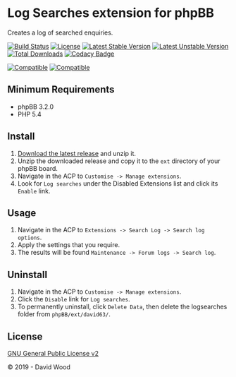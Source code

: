 # Log Searches extension for phpBB

Creates a log of searched enquiries.

[![Build Status](https://travis-ci.com/david63/logsearches.svg?branch=master)](https://travis-ci.com/david63/logsearches)
[![License](https://poser.pugx.org/david63/logsearches/license)](https://packagist.org/packages/david63/logsearches)
[![Latest Stable Version](https://poser.pugx.org/david63/logsearches/v/stable)](https://packagist.org/packages/david63/logsearches)
[![Latest Unstable Version](https://poser.pugx.org/david63/logsearches/v/unstable)](https://packagist.org/packages/david63/logsearches)
[![Total Downloads](https://poser.pugx.org/david63/logsearches/downloads)](https://packagist.org/packages/david63/logsearches)
[![Codacy Badge](https://api.codacy.com/project/badge/Grade/d95819d1093b409d8e9d85103c44f55b)](https://www.codacy.com/manual/david63/logsearches?utm_source=github.com&amp;utm_medium=referral&amp;utm_content=david63/logsearches&amp;utm_campaign=Badge_Grade)

[![Compatible](https://img.shields.io/badge/compatible-phpBB:3.2.x-blue.svg)](https://shields.io/)
[![Compatible](https://img.shields.io/badge/compatible-phpBB:3.3.x-blue.svg)](https://shields.io/)

## Minimum Requirements
* phpBB 3.2.0
* PHP 5.4

## Install
1. [Download the latest release](https://github.com/david63/logsearches/archive/3.2.zip) and unzip it.
2. Unzip the downloaded release and copy it to the `ext` directory of your phpBB board.
3. Navigate in the ACP to `Customise -> Manage extensions`.
4. Look for `Log searches` under the Disabled Extensions list and click its `Enable` link.

## Usage
1. Navigate in the ACP to `Extensions -> Search Log -> Search log options`.
2. Apply the settings that you require.
3. The results will be found `Maintenance -> Forum logs -> Search log`.

## Uninstall
1. Navigate in the ACP to `Customise -> Manage extensions`.
2. Click the `Disable` link for `Log searches`.
3. To permanently uninstall, click `Delete Data`, then delete the logsearches folder from `phpBB/ext/david63/`.

## License
[GNU General Public License v2](http://opensource.org/licenses/GPL-2.0)

© 2019 - David Wood